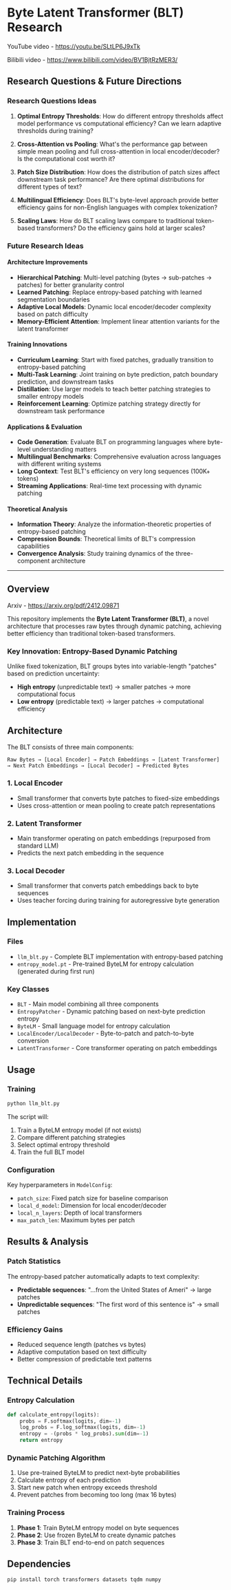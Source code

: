 # Byte Latent Transformer (BLT) Research

YouTube video - https://youtu.be/SLtLP6J9xTk

Bilibili video - https://www.bilibili.com/video/BV1BjtRzMER3/

## Research Questions & Future Directions

### Research Questions Ideas
1. **Optimal Entropy Thresholds**: How do different entropy thresholds affect model performance vs computational efficiency? Can we learn adaptive thresholds during training?

2. **Cross-Attention vs Pooling**: What's the performance gap between simple mean pooling and full cross-attention in local encoder/decoder? Is the computational cost worth it?

3. **Patch Size Distribution**: How does the distribution of patch sizes affect downstream task performance? Are there optimal distributions for different types of text?

4. **Multilingual Efficiency**: Does BLT's byte-level approach provide better efficiency gains for non-English languages with complex tokenization?

5. **Scaling Laws**: How do BLT scaling laws compare to traditional token-based transformers? Do the efficiency gains hold at larger scales?

### Future Research Ideas

#### Architecture Improvements
- **Hierarchical Patching**: Multi-level patching (bytes → sub-patches → patches) for better granularity control
- **Learned Patching**: Replace entropy-based patching with learned segmentation boundaries
- **Adaptive Local Models**: Dynamic local encoder/decoder complexity based on patch difficulty
- **Memory-Efficient Attention**: Implement linear attention variants for the latent transformer

#### Training Innovations
- **Curriculum Learning**: Start with fixed patches, gradually transition to entropy-based patching
- **Multi-Task Learning**: Joint training on byte prediction, patch boundary prediction, and downstream tasks
- **Distillation**: Use larger models to teach better patching strategies to smaller entropy models
- **Reinforcement Learning**: Optimize patching strategy directly for downstream task performance

#### Applications & Evaluation
- **Code Generation**: Evaluate BLT on programming languages where byte-level understanding matters
- **Multilingual Benchmarks**: Comprehensive evaluation across languages with different writing systems
- **Long Context**: Test BLT's efficiency on very long sequences (100K+ tokens)
- **Streaming Applications**: Real-time text processing with dynamic patching

#### Theoretical Analysis
- **Information Theory**: Analyze the information-theoretic properties of entropy-based patching
- **Compression Bounds**: Theoretical limits of BLT's compression capabilities
- **Convergence Analysis**: Study training dynamics of the three-component architecture

---

## Overview

Arxiv - https://arxiv.org/pdf/2412.09871

This repository implements the **Byte Latent Transformer (BLT)**, a novel architecture that processes raw bytes through dynamic patching, achieving better efficiency than traditional token-based transformers.

### Key Innovation: Entropy-Based Dynamic Patching

Unlike fixed tokenization, BLT groups bytes into variable-length "patches" based on prediction uncertainty:
- **High entropy** (unpredictable text) → smaller patches → more computational focus
- **Low entropy** (predictable text) → larger patches → computational efficiency

## Architecture

The BLT consists of three main components:

```
Raw Bytes → [Local Encoder] → Patch Embeddings → [Latent Transformer] → Next Patch Embeddings → [Local Decoder] → Predicted Bytes
```

### 1. Local Encoder
- Small transformer that converts byte patches to fixed-size embeddings
- Uses cross-attention or mean pooling to create patch representations

### 2. Latent Transformer  
- Main transformer operating on patch embeddings (repurposed from standard LLM)
- Predicts the next patch embedding in the sequence

### 3. Local Decoder
- Small transformer that converts patch embeddings back to byte sequences
- Uses teacher forcing during training for autoregressive byte generation

## Implementation

### Files
- `llm_blt.py` - Complete BLT implementation with entropy-based patching
- `entropy_model.pt` - Pre-trained ByteLM for entropy calculation (generated during first run)

### Key Classes
- `BLT` - Main model combining all three components
- `EntropyPatcher` - Dynamic patching based on next-byte prediction entropy
- `ByteLM` - Small language model for entropy calculation
- `LocalEncoder/LocalDecoder` - Byte-to-patch and patch-to-byte conversion
- `LatentTransformer` - Core transformer operating on patch embeddings

## Usage

### Training
```bash
python llm_blt.py
```

The script will:
1. Train a ByteLM entropy model (if not exists)
2. Compare different patching strategies
3. Select optimal entropy threshold
4. Train the full BLT model

### Configuration
Key hyperparameters in `ModelConfig`:
- `patch_size`: Fixed patch size for baseline comparison
- `local_d_model`: Dimension for local encoder/decoder
- `local_n_layers`: Depth of local transformers
- `max_patch_len`: Maximum bytes per patch

## Results & Analysis

### Patch Statistics
The entropy-based patcher automatically adapts to text complexity:
- **Predictable sequences**: "...from the United States of Ameri" → large patches
- **Unpredictable sequences**: "The first word of this sentence is" → small patches

### Efficiency Gains
- Reduced sequence length (patches vs bytes)
- Adaptive computation based on text difficulty
- Better compression of predictable text patterns

## Technical Details

### Entropy Calculation
```python
def calculate_entropy(logits):
    probs = F.softmax(logits, dim=-1)
    log_probs = F.log_softmax(logits, dim=-1)
    entropy = -(probs * log_probs).sum(dim=-1)
    return entropy
```

### Dynamic Patching Algorithm
1. Use pre-trained ByteLM to predict next-byte probabilities
2. Calculate entropy of each prediction
3. Start new patch when entropy exceeds threshold
4. Prevent patches from becoming too long (max 16 bytes)

### Training Process
1. **Phase 1**: Train ByteLM entropy model on byte sequences
2. **Phase 2**: Use frozen ByteLM to create dynamic patches
3. **Phase 3**: Train BLT end-to-end on patch sequences

## Dependencies

```bash
pip install torch transformers datasets tqdm numpy
```
